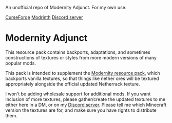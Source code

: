 An unofficial repo of Modernity Adjunct. For my own use.

[CurseForge](https://legacy.curseforge.com/minecraft/texture-packs/modernity-adjunct)
[Modrinth](https://modrinth.com/resourcepack/modernity-adjunct)
[Discord server](https://discord.com/invite/ysKmmqe)

# Modernity Adjunct

This resource pack contains backports, adaptations, and sometimes constructions of textures or styles from more modern versions of many popular mods.

This pack is intended to supplement the [Modernity resource pack](https://legacy.curseforge.com/minecraft/texture-packs/modernity), which backports vanilla textures, so that things like nether ores will be textured appropriately alongside the official updated Netherrack texture.

 

I won't be adding wholesale support for additional mods. If you want inclusion of more textures, please gather/create the updated textures to me either here in a DM, or on my [Discord server](https://discord.com/invite/ysKmmqe). Please tell me which Minecraft version the textures are for, and make sure you have rights to distribute them.
